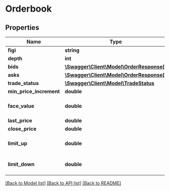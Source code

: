 # Orderbook

## Properties
Name | Type | Description | Notes
------------ | ------------- | ------------- | -------------
**figi** | **string** |  | 
**depth** | **int** |  | 
**bids** | [**\Swagger\Client\Model\OrderResponse[]**](OrderResponse.md) |  | 
**asks** | [**\Swagger\Client\Model\OrderResponse[]**](OrderResponse.md) |  | 
**trade_status** | [**\Swagger\Client\Model\TradeStatus**](TradeStatus.md) |  | 
**min_price_increment** | **double** | Шаг цены | 
**face_value** | **double** | Номинал для облигаций | [optional] 
**last_price** | **double** |  | [optional] 
**close_price** | **double** |  | [optional] 
**limit_up** | **double** | Верхняя граница цены | [optional] 
**limit_down** | **double** | Нижняя граница цены | [optional] 

[[Back to Model list]](../../README.md#documentation-for-models) [[Back to API list]](../../README.md#documentation-for-api-endpoints) [[Back to README]](../../README.md)

